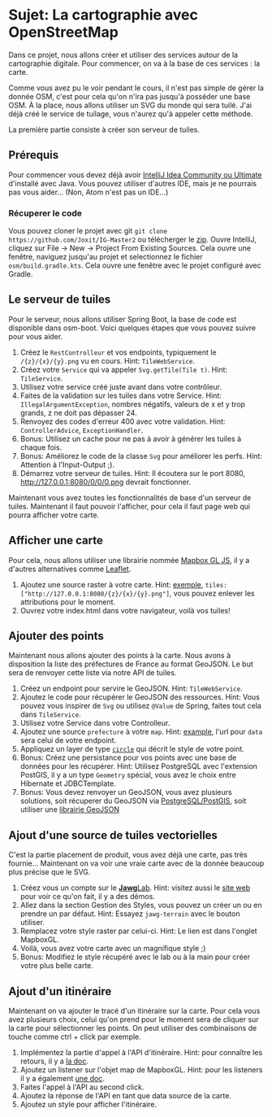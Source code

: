 # Sujet: La cartographie avec OpenStreetMap

Dans ce projet, nous allons créer et utiliser des services autour de la cartographie digitale. Pour commencer, on va à la base de ces services : la carte.

Comme vous avez pu le voir pendant le cours, il n'est pas simple de gérer la donnée OSM, c'est pour cela qu'on n'ira pas jusqu'à posséder une base OSM. À la place, nous allons utiliser un SVG du monde qui sera tuilé. J'ai déjà créé le service de tuilage, vous n'aurez qu'à appeler cette méthode.

La première partie consiste à créer son serveur de tuiles.

## Prérequis

Pour commencer vous devez déjà avoir [IntelliJ Idea Community ou Ultimate](https://www.jetbrains.com/idea/download/#section=linux) d'installé avec Java.
Vous pouvez utiliser d'autres IDE, mais je ne pourrais pas vous aider... (Non, Atom n'est pas un IDE...)

### Récuperer le code

Vous pouvez cloner le projet avec git `git clone https://github.com/Joxit/IG-Master2` ou télécherger le [zip](https://github.com/Joxit/IG-Master2/archive/master.zip).
Ouvre IntelliJ, cliquez sur File -> New -> Project From Existing Sources. Cela ouvre une fenêtre, naviguez jusqu'au projet et selectionnez le fichier `osm/build.gradle.kts`.
Cela ouvre une fenêtre avec le projet configuré avec Gradle.

## Le serveur de tuiles

Pour le serveur, nous allons utiliser Spring Boot, la base de code est disponible dans osm-boot. Voici quelques étapes que vous pouvez suivre pour vous aider.

  1. Créez le `RestControlleur` et vos endpoints, typiquement le `/{z}/{x}/{y}.png` vu en cours. Hint: `TileWebService`.
  2. Créez votre `Service` qui va appeler `Svg.getTile(Tile t)`. Hint: `TileService`.
  3. Utilisez votre service créé juste avant dans votre contrôleur.
  4. Faites de la validation sur les tuiles dans votre Service. Hint: `IllegalArgumentException`, nombres négatifs, valeurs de x et y trop grands, z ne doit pas dépasser 24.
  5. Renvoyez des codes d'erreur 400 avec votre validation. Hint: `ControllerAdvice`, `ExceptionHandler`.
  6. Bonus: Utilisez un cache pour ne pas à avoir à générer les tuiles à chaque fois.
  7. Bonus: Améliorez le code de la classe `Svg` pour améliorer les perfs. Hint: Attention à l'Input-Output ;).
  8. Démarrez votre serveur de tuiles. Hint: Il écoutera sur le port 8080, <http://127.0.0.1:8080/0/0/0.png> devrait fonctionner.

Maintenant vous avez toutes les fonctionnalités de base d'un serveur de tuiles. Maintenant il faut pouvoir l'afficher, pour cela il faut page web qui pourra afficher votre carte.

## Afficher une carte

Pour cela, nous allons utiliser une librairie nommée [Mapbox GL JS](https://docs.mapbox.com/mapbox-gl-js/api/), il y a d'autres alternatives comme [Leaflet](https://leafletjs.com/).

  1. Ajoutez une source raster à votre carte. Hint: [exemple](https://docs.mapbox.com/mapbox-gl-js/example/map-tiles/), `tiles: ["http://127.0.0.1:8080/{z}/{x}/{y}.png"]`, vous pouvez enlever les attributions pour le moment.
  2. Ouvrez votre index.html dans votre navigateur, voilà vos tuiles!

## Ajouter des points

Maintenant nous allons ajouter des points à la carte. Nous avons à disposition la liste des préfectures de France au format GeoJSON. Le but sera de renvoyer cette liste via notre API de tuiles.

  1. Créez un endpoint pour servire le GeoJSON. Hint: `TileWebService`.
  2. Ajoutez le code pour récupérer le GeoJSON des ressources. Hint: Vous pouvez vous inspirer de `Svg` ou utilisez `@Value` de Spring, faites tout cela dans `TileService`.
  3. Utilisez votre Service dans votre Controlleur.
  4. Ajoutez une source `prefecture` à votre `map`. Hint: [example](https://docs.mapbox.com/mapbox-gl-js/example/multiple-geometries/), l'url pour `data` sera celui de votre endpoint.
  5. Appliquez un layer de type [`circle`](https://docs.mapbox.com/mapbox-gl-js/style-spec/#layers-circle) qui décrit le style de votre point.
  6. Bonus: Créez une persistance pour vos points avec une base de données pour les récupérer. Hint: Utilisez PostgreSQL avec l'extension PostGIS, il y a un type `Geometry` spécial, vous avez le choix entre Hibernate et JDBCTemplate.
  7. Bonus: Vous devez renvoyer un GeoJSON, vous avez plusieurs solutions, soit récuperer du GeoJSON via [PostgreSQL/PostGIS](https://postgis.net/docs/ST_AsGeoJSON.html), soit utiliser une [librairie GeoJSON](https://github.com/ngageoint/simple-features-geojson-java)

## Ajout d'une source de tuiles vectorielles

C'est la partie placement de produit, vous avez déjà une carte, pas très fournie... Maintenant on va voir une vraie carte avec de la donnée beaucoup plus précise que le SVG.

  1. Créez vous un compte sur le [**Jawg**Lab](https://jawg.io/lab). Hint: visitez aussi le [site web](https://jawg.io) pour voir ce qu'on fait, il y a des démos.
  2. Allez dans la section Gestion des Styles, vous pouvez un créer un ou en prendre un par défaut. Hint: Essayez `jawg-terrain` avec le bouton utiliser.
  3. Remplacez votre style raster par celui-ci. Hint: Le lien est dans l'onglet MapboxGL.
  4. Voilà, vous avez votre carte avec un magnifique style ;)
  5. Bonus: Modifiez le style récupéré avec le lab ou à la main pour créer votre plus belle carte.

## Ajout d'un itinéraire

Maintenant on va ajouter le tracé d'un itinéraire sur la carte. Pour cela vous avez plusieurs choix, celui qu'on prend pour le moment sera de cliquer sur la carte pour sélectionner les points. On peut utiliser des combinaisons de touche comme ctrl + click par exemple.

  1. Implémentez la partie d'appel à l'API d'itinéraire. Hint: pour connaître les retours, il y a [la doc](https://www.jawg.io/docs/apidocs/routing/osrm/).
  2. Ajoutez un listener sur l'objet map de MapboxGL. Hint: pour les listeners il y a également [une doc](https://docs.mapbox.com/mapbox-gl-js/api/).
  3. Faites l'appel à l'API au second click.
  4. Ajoutez la réponse de l'API en tant que data source de la carte.
  5. Ajoutez un style pour afficher l'itinéraire.
